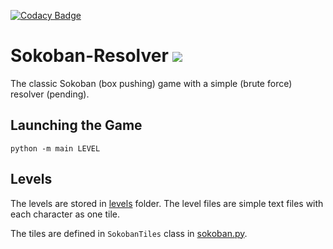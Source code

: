 [![Codacy Badge](https://api.codacy.com/project/badge/Grade/056d102d9e6c47d9a9fae7abc74ef07f)](https://app.codacy.com/gh/luhao007/Sokoban-Resolver?utm_source=github.com&utm_medium=referral&utm_content=luhao007/Sokoban-Resolver&utm_campaign=Badge_Grade_Settings)
# Sokoban-Resolver [![](https://img.shields.io/badge/python-3-blue.svg)](https://www.python.org/download/)

The classic Sokoban (box pushing) game with a simple (brute force) resolver (pending). 

## Launching the Game

```python -m main LEVEL```

## Levels

The levels are stored in [levels](https://github.com/luhao007/Sokoban-Resolver/tree/master/levels) folder.
The level files are simple text files with each character as one tile.

The tiles are defined in ```SokobanTiles``` class in [sokoban.py](https://github.com/luhao007/Sokoban-Resolver/blob/master/sokoban.py).

